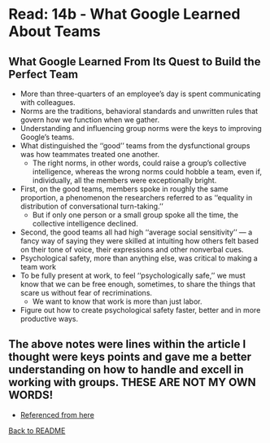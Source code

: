 # Read: 14b - What Google Learned About Teams

## What Google Learned From Its Quest to Build the Perfect Team

- More than three-quarters of an employee’s day is spent communicating with colleagues.
- Norms are the traditions, behavioral standards and unwritten rules that govern how we function when we gather.
- Understanding and influencing group norms were the keys to improving Google’s teams.
- What distinguished the ‘‘good’’ teams from the dysfunctional groups was how teammates treated one another.
  - The right norms, in other words, could raise a group’s collective intelligence, whereas the wrong norms could hobble a team, even if, individually, all the members were exceptionally bright.
- First, on the good teams, members spoke in roughly the same proportion, a phenomenon the researchers referred to as ‘‘equality in distribution of conversational turn-taking.’’
  - But if only one person or a small group spoke all the time, the collective intelligence declined.
- Second, the good teams all had high ‘‘average social sensitivity’’ — a fancy way of saying they were skilled at intuiting how others felt based on their tone of voice, their expressions and other nonverbal cues.
- Psychological safety, more than anything else, was critical to making a team work
- To be fully present at work, to feel ‘‘psychologically safe,’’ we must know that we can be free enough, sometimes, to share the things that scare us without fear of recriminations.
  - We want to know that work is more than just labor.
- Figure out how to create psychological safety faster, better and in more productive ways.

## The above notes were lines within the article I thought were keys points and gave me a better understanding on how to handle and excell in working with groups. THESE ARE NOT MY OWN WORDS! 
- [Referenced from here](https://www.nytimes.com/2016/02/28/magazine/what-google-learned-from-its-quest-to-build-the-perfect-team.html)

[Back to README](README.md)